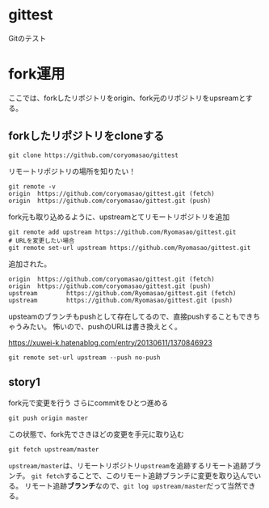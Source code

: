 # gittest
Gitのテスト



# fork運用
ここでは、forkしたリポジトリをorigin、fork元のリポジトリをupsreamとする。


## forkしたリポジトリをcloneする

```
git clone https://github.com/coryomasao/gittest
```

リモートリポジトリの場所を知りたい！
```
git remote -v
origin  https://github.com/coryomasao/gittest.git (fetch)
origin  https://github.com/coryomasao/gittest.git (push)
```

fork元も取り込めるように、upstreamとてリモートリポジトリを追加
```
git remote add upstream https://github.com/Ryomasao/gittest.git
# URLを変更したい場合
git remote set-url upstream https://github.com/Ryomasao/gittest.git
```

追加された。

```
origin  https://github.com/coryomasao/gittest.git (fetch)
origin  https://github.com/coryomasao/gittest.git (push)
upstream        https://github.com/Ryomasao/gittest.git (fetch)
upstream        https://github.com/Ryomasao/gittest.git (push)
```

upsteamのブランチもpushとして存在してるので、直接pushすることもできちゃうみたい。
怖いので、pushのURLは書き換えとく。

https://xuwei-k.hatenablog.com/entry/20130611/1370846923

```
git remote set-url upstream --push no-push
```

## story1
fork元で変更を行う
さらにcommitをひとつ進める
```
git push origin master
```

この状態で、fork先でさきほどの変更を手元に取り込む

```
git fetch upstream/master
```

`upstream/master`は、リモートリポジトリ`upstream`を追跡するリモート追跡ブランチ。
`git fetch`することで、このリモート追跡ブランチに変更を取り込んでいる。
リモート追跡<strong>ブランチ</strong>なので、`git log upstream/master`だって当然できる。











